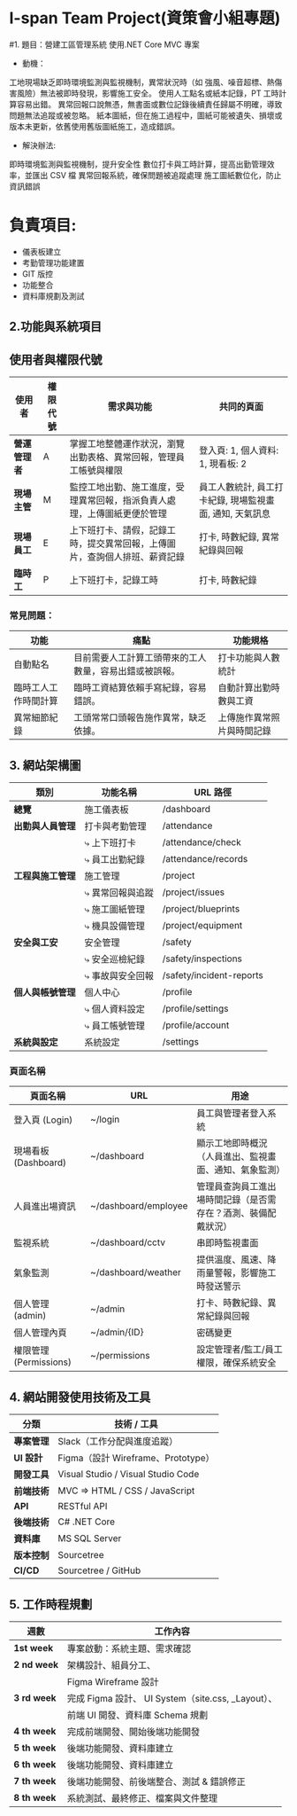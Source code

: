 # I-span Team Project(資策會小組專題)

#1. 題目：營建工區管理系統 使用.NET Core MVC 專案

- 動機：

工地現場缺乏即時環境監測與監視機制，異常狀況時（如 強風、噪音超標、熱傷害風險）無法被即時發現，影響施工安全。
使用人工點名或紙本記錄，PT 工時計算容易出錯。
異常回報口說無憑，無書面或數位記錄後續責任歸屬不明確，導致問題無法追蹤或被忽略。
紙本圖紙，但在施工過程中，圖紙可能被遺失、損壞或版本未更新，依舊使用舊版圖紙施工，造成錯誤。

- 解決辦法:

即時環境監測與監視機制，提升安全性
數位打卡與工時計算，提高出勤管理效率，並匯出 CSV 檔
異常回報系統，確保問題被追蹤處理
施工圖紙數位化，防止資訊錯誤

# 負責項目:

- 儀表板建立
- 考勤管理功能建置
- GIT 版控
- 功能整合
- 資料庫規劃及測試
## 2.功能與系統項目

## 使用者與權限代號

| 使用者           | 權限代號 | 需求與功能                                                 | 共同的頁面                                                   |
| ---------------- | -------- | ---------------------------------------------------------- | ---------------------------------------------------------- |
| **營運管理者**   | A        | 掌握工地整體運作狀況，瀏覽出勤表格、異常回報，管理員工帳號與權限 | 登入頁: 1, 個人資料: 1, 現看板: 2                         |
| **現場主管**     | M        | 監控工地出勤、施工進度，受理異常回報，指派負責人處理，上傳圖紙更便於管理 | 員工人數統計, 員工打卡紀錄, 現場監視畫面, 通知, 天氣訊息    |
| **現場員工**     | E        | 上下班打卡、請假，記錄工時，提交異常回報，上傳圖片，查詢個人排班、薪資記錄 | 打卡, 時數紀錄, 異常紀錄與回報                              |
| **臨時工**       | P        | 上下班打卡，記錄工時                                         | 打卡, 時數紀錄                                               |

### 常見問題：

| 功能               | 痛點                                                         | 功能規格                                         |
| ------------------ | ------------------------------------------------------------ | ------------------------------------------------ |
| 自動點名           | 目前需要人工計算工頭帶來的工人數量，容易出錯或被誤報。     | 打卡功能與人數統計                               |
| 臨時工人工作時間計算 | 臨時工資結算依賴手寫紀錄，容易錯誤。                        | 自動計算出勤時數與工資                           |
| 異常細節紀錄       | 工頭常常口頭報告施作異常，缺乏依據。                        | 上傳施作異常照片與時間記錄                       |

## 3. 網站架構圖

| 類別               | 功能名稱             | URL 路徑                                |
| ------------------ | -------------------- | --------------------------------------- |
| **總覽**           | 施工儀表板           | /dashboard                              |
| **出勤與人員管理** | 打卡與考勤管理       | /attendance                             |
|                    | ⤷ 上下班打卡         | /attendance/check                       |
|                    | ⤷ 員工出勤紀錄       | /attendance/records                     |
| **工程與施工管理** | 施工管理             | /project                                |
|                    | ⤷ 異常回報與追蹤     | /project/issues                         |
|                    | ⤷ 施工圖紙管理       | /project/blueprints                     |
|                    | ⤷ 機具設備管理       | /project/equipment                      |
| **安全與工安**     | 安全管理             | /safety                                 |
|                    | ⤷ 安全巡檢紀錄       | /safety/inspections                     |
|                    | ⤷ 事故與安全回報     | /safety/incident-reports                |
| **個人與帳號管理** | 個人中心             | /profile                                |
|                    | ⤷ 個人資料設定       | /profile/settings                        |
|                    | ⤷ 員工帳號管理       | /profile/account                         |
| **系統與設定**     | 系統設定             | /settings                               |

### 頁面名稱

| 頁面名稱          | URL               | 用途                                        |
| ----------------- | ----------------- | ------------------------------------------- |
| 登入頁 (Login)     | ~/login           | 員工與管理者登入系統                        |
| 現場看板 (Dashboard) | ~/dashboard       | 顯示工地即時概況（人員進出、監視畫面、通知、氣象監測） |
| 人員進出場資訊     | ~/dashboard/employee | 管理員查詢員工進出場時間記錄（是否需存在？酒測、裝備配戴狀況） |
| 監視系統           | ~/dashboard/cctv  | 串即時監視畫面                              |
| 氣象監測           | ~/dashboard/weather | 提供溫度、風速、降雨量警報，影響施工時發送警示 |
| 個人管理 (admin)   | ~/admin           | 打卡、時數紀錄、異常紀錄與回報              |
| 個人管理內頁       | ~/admin/{ID}      | 密碼變更                                    |
| 權限管理 (Permissions) | ~/permissions     | 設定管理者/監工/員工權限，確保系統安全      |

## 4. 網站開發使用技術及工具

| 分類               | 技術 / 工具                                         |
| ------------------ | -------------------------------------------------- |
| **專案管理**       | Slack（工作分配與進度追蹤）                        |
| **UI 設計**        | Figma（設計 Wireframe、Prototype）               |
| **開發工具**       | Visual Studio / Visual Studio Code               |
| **前端技術**       | MVC => HTML / CSS / JavaScript                    |
| **API**            | RESTful API                                       |
| **後端技術**       | C# .NET Core                                      |
| **資料庫**         | MS SQL Server                                     |
| **版本控制**       | Sourcetree                                       |
| **CI/CD**          | Sourcetree / GitHub                              |

## 5. 工作時程規劃
| 週數                 | 工作內容                                           |
| ------------------- | -------------------------------------------------- |
| **1st week**        | 專案啟動：系統主題、需求確認                         |
| **2 nd week**       | 架構設計、組員分工、                                 |
|                     | Figma Wireframe 設計                               |
| **3 rd week**       | 完成 Figma 設計、 UI System（site.css, _Layout）、  |
|                     | 前端 UI 開發、資料庫 Schema 規劃                    |
| **4 th week**       | 完成前端開發、開始後端功能開發                       |
| **5 th week**       | 後端功能開發、資料庫建立                             |
| **6 th week**       | 後端功能開發、資料庫建立                             |
| **7 th week**       | 後端功能開發、前後端整合、測試 & 錯誤修正             |
| **8 th week**       | 系統測試、最終修正、檔案與文件整理                    |

